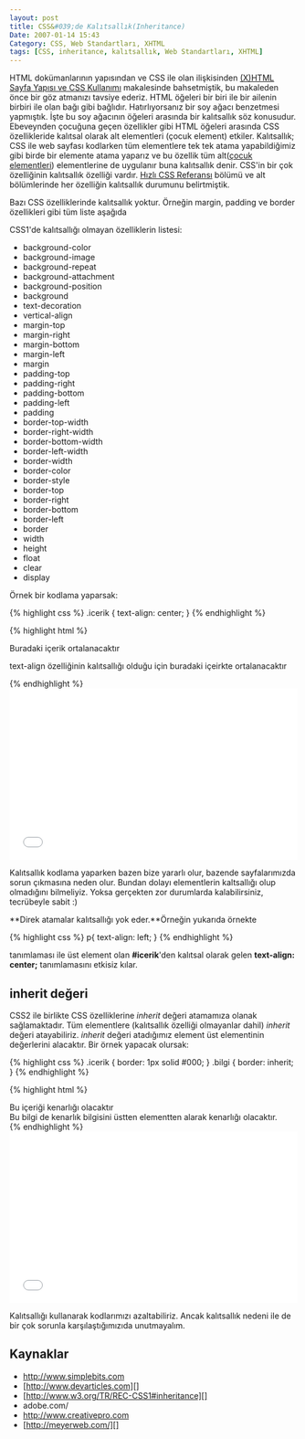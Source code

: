 ```yaml
---
layout: post
title: CSS&#039;de Kalıtsallık(Inheritance)
Date: 2007-01-14 15:43
Category: CSS, Web Standartları, XHTML
tags: [CSS, inheritance, kalıtsallık, Web Standartları, XHTML]
---
```


HTML dokümanlarının yapısından ve CSS ile olan ilişkisinden [(X)HTML Sayfa Yapısı ve CSS Kullanımı][] makalesinde bahsetmiştik, bu makaleden
önce bir göz atmanızı tavsiye ederiz. HTML öğeleri bir biri ile bir
ailenin birbiri ile olan bağı gibi bağlıdır. Hatırlıyorsanız bir soy
ağacı benzetmesi yapmıştık. İşte bu soy ağacının öğeleri arasında bir
kalıtsallık söz konusudur. Ebeveynden çocuğuna geçen özellikler gibi
HTML öğeleri arasında CSS özellikleride kalıtsal olarak alt
elementleri (çocuk element) etkiler. Kalıtsallık; CSS ile web
sayfası kodlarken tüm elementlere tek tek atama yapabildiğimiz gibi
birde bir elemente atama yaparız ve bu özellik tüm alt([çocuk elementleri][(X)HTML Sayfa Yapısı ve CSS Kullanımı]) elementlerine de
uygulanır buna kalıtsallık denir. CSS'in bir çok özelliğinin kalıtsallık
özelliği vardır. [Hızlı CSS Referansı][] bölümü ve alt bölümlerinde her
özelliğin kalıtsallık durumunu belirtmiştik.

Bazı CSS özelliklerinde kalıtsallık yoktur. Örneğin margin, padding ve
border özellikleri gibi tüm liste aşağıda

CSS1'de kalıtsallığı olmayan özelliklerin listesi:

   -   background-color
   -   background-image
   -   background-repeat
   -   background-attachment
   -   background-position
   -   background
   -   text-decoration
   -   vertical-align
   -   margin-top
   -   margin-right
   -   margin-bottom
   -   margin-left
   -   margin
   -   padding-top
   -   padding-right
   -   padding-bottom
   -   padding-left
   -   padding
   -   border-top-width
   -   border-right-width
   -   border-bottom-width
   -   border-left-width
   -   border-width
   -   border-color
   -   border-style
   -   border-top
   -   border-right
   -   border-bottom
   -   border-left
   -   border
   -   width
   -   height
   -   float
   -   clear
   -   display

Örnek bir kodlama yaparsak:

{% highlight css %}
.icerik {
  text-align: center;
}
{% endhighlight %}

{% highlight html %}
<div class="icerik">
  Buradaki içerik ortalanacaktır 
  <p> text-align özelliğinin kalıtsallığı olduğu için buradaki içeirkte ortalanacaktır </p>
</div>
{% endhighlight %}

<iframe height='300' scrolling='no' title='zRWqJV' src='//codepen.io/fatihhayri/embed/zRWqJV/?height=300&theme-id=13521&default-tab=css,result&embed-version=2' frameborder='no' allowtransparency='true' allowfullscreen='true' style='width: 100%;'>See the Pen <a href='https://codepen.io/fatihhayri/pen/zRWqJV/'>zRWqJV</a> by Fatih  (<a href='https://codepen.io/fatihhayri'>@fatihhayri</a>) on <a href='https://codepen.io'>CodePen</a>.
</iframe>

Kalıtsallık kodlama yaparken bazen bize yararlı olur, bazende
sayfalarımızda sorun çıkmasına neden olur. Bundan dolayı elementlerin
kaltsallığı olup olmadığını bilmeliyiz. Yoksa gerçekten zor durumlarda
kalabilirsiniz, tecrübeyle sabit :)

**Direk atamalar kalıtsallığı yok eder.**Örneğin yukarıda örnekte

{% highlight css %}
p{ 
  text-align: left;
}
{% endhighlight %}

tanımlaması ile üst element olan **#icerik**'den kalıtsal olarak gelen
**text-align: center;** tanımlamasını etkisiz kılar.

## inherit değeri

CSS2 ile birlikte CSS özelliklerine *inherit* değeri atamamıza olanak
sağlamaktadır. Tüm elementlere (kalıtsallık özelliği olmayanlar dahil)
*inherit* değeri atayabiliriz. *inherit* değeri atadığımız element üst
elementinin değerlerini alacaktır. Bir örnek yapacak olursak:

{% highlight css %}
.icerik {
  border: 1px solid #000;
}
.bilgi {
  border: inherit;
}
{% endhighlight %}

{% highlight html %}
<div class="icerik">
  Bu içeriği kenarlığı olacaktır
  <div class="bilgi"> 
    Bu bilgi de kenarlık bilgisini üstten elementten 
    alarak kenarlığı olacaktır. 
  </div>
</div>
{% endhighlight %}

<iframe height='300' scrolling='no' title='inheritance' src='//codepen.io/fatihhayri/embed/EQEKdq/?height=300&theme-id=13521&default-tab=css,result&embed-version=2' frameborder='no' allowtransparency='true' allowfullscreen='true' style='width: 100%;'>See the Pen <a href='https://codepen.io/fatihhayri/pen/EQEKdq/'>inheritance</a> by Fatih  (<a href='https://codepen.io/fatihhayri'>@fatihhayri</a>) on <a href='https://codepen.io'>CodePen</a>.
</iframe>

Kalıtsallığı kullanarak kodlarımızı azaltabiliriz. Ancak kalıtsallık
nedeni ile de bir çok sorunla karşılaştığımızıda unutmayalım.

## Kaynaklar

-   http://www.simplebits.com
-   [http://www.devarticles.com][]
-   [http://www.w3.org/TR/REC-CSS1#inheritance][]
-   adobe.com/
-   http://www.creativepro.com
-   [http://meyerweb.com/][]


  [(X)HTML Sayfa Yapısı ve CSS Kullanımı]: http://fatihhayrioglu.com/xhtml-sayfa-yapisi-ve-css-kullanimi/
  [Hızlı CSS Referansı]: http://fatihhayrioglu.com/hizli-css-referansi/
  [http://www.w3.org/TR/REC-CSS1#inheritance]: http://www.w3.org/TR/REC-CSS1#inheritance
  [http://meyerweb.com/]: http://meyerweb.com/eric/articles/webrev/199903.html
